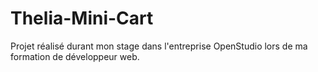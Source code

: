 # Thelia-Mini-Cart
Projet réalisé durant mon stage dans l'entreprise OpenStudio lors de ma formation de développeur web.
